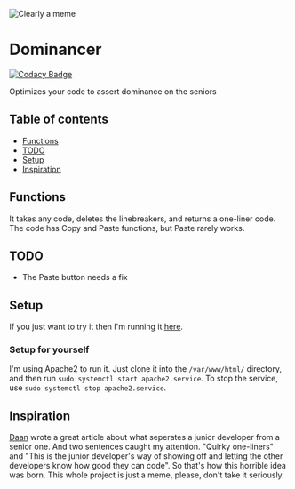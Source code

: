 <img alt="Clearly a meme" src="https://img.shields.io/badge/Clearly-a meme-brightgreen"><br>
# Dominancer

[![Codacy Badge](https://api.codacy.com/project/badge/Grade/dfc1a32df0e945b89394101efe83a2d9)](https://app.codacy.com/manual/RandomByteFF/Dominancer?utm_source=github.com&utm_medium=referral&utm_content=RandomByteFF/Dominancer&utm_campaign=Badge_Grade_Dashboard)

Optimizes your code to assert dominance on the seniors

## Table of contents
* [Functions](#functions)
* [TODO](#todo)
* [Setup](#setup)
* [Inspiration](#inspiration)


## Functions
It takes any code, deletes the linebreakers, and returns a one-liner code. The code has Copy and Paste functions, but Paste rarely works.

## TODO
* The Paste button needs a fix

## Setup
If you just want to try it then I'm running it <a href="http://notmyevilbotnet.ddns.net/dominancer">here</a>. 
### Setup for yourself
I'm using Apache2 to run it. Just clone it into the `/var/www/html/` directory, and then run `sudo systemctl start apache2.service`. To stop the service, use `sudo systemctl stop apache2.service`.

## Inspiration
<a href="https://medium.com/better-programming/the-differences-between-a-junior-mid-level-and-senior-developer-bb2cb2eb000d">Daan</a> wrote a great article about what seperates a junior developer from a senior one. And two sentences caught my attention. "Quirky one-liners" and "This is the junior developer's way of showing off and letting the other developers know how good they can code". So that's how this horrible idea was born. This whole project is just a meme, please, don't take it seriously.

